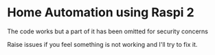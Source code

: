 # Home Automation using Raspi 2
The code works but a part of it has been omitted for security concerns

Raise issues if you feel something is not working and I'll try to fix it.
